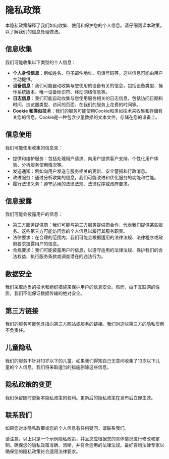 # 隐私政策

本隐私政策解释了我们如何收集、使用和保护您的个人信息。请仔细阅读本政策，以了解我们的信息处理做法。

## 信息收集

我们可能收集以下类型的个人信息：

- **个人身份信息**：例如姓名、电子邮件地址、电话号码等，这些信息可能由用户主动提供。
- **设备信息**：我们可能自动收集与您使用的设备有关的信息，包括设备类型、操作系统版本、唯一设备标识符、移动网络信息等。
- **日志信息**：我们可能自动收集与您使用服务相关的日志信息，包括访问日期和时间、浏览器类型、访问的页面、在我们的服务上花费的时间等。
- **Cookie 和类似技术**：我们的服务可能使用Cookie和类似技术来收集和存储有关您的信息。Cookie是一种包含少量数据的文本文件，存储在您的设备上。

## 信息使用

我们可能使用收集的信息来：

- 提供和维护服务：包括处理用户请求、向用户提供客户支持、个性化用户体验、分析服务使用情况等。
- 发送通知：例如向用户发送与服务相关的更新、安全警报和行政消息。
- 改进服务：通过分析收集的信息，我们可能改进和优化服务的功能和性能。
- 履行法律义务：遵守适用的法律法规、法律程序或政府要求。

## 信息披露

我们可能会披露用户的信息：

- 第三方服务提供商：我们可能与第三方服务提供商合作，代表我们提供某些服务。这些第三方可能访问您的个人信息以履行其服务职责。
- 法律要求：在合理的范围内，我们可能会根据适用的法律法规、法律程序或政府要求披露用户的信息。
- 合规要求：我们可能披露用户的信息，以遵守适用的法律法规、保护我们的合法权益、执行服务条款或调查潜在的违法行为。

## 数据安全

我们采取适当的技术和组织措施来保护用户的信息安全。然而，由于互联网的性质，我们不能保证数据传输的绝对安全。

## 第三方链接

我们的服务可能包含指向第三方网站或服务的链接。我们对这些第三方的隐私惯例不负责任。

## 儿童隐私

我们的服务不针对13岁以下的儿童。如果我们得知自己无意间收集了13岁以下儿童的个人信息，我们将采取适当的措施删除这些信息。

## 隐私政策的变更

我们保留随时更新本隐私政策的权利。更新后的隐私政策在发布后立即生效。

## 联系我们

如果您对本隐私政策或您的个人信息有任何疑问，请联系我们。

请注意，以上只是一个示例隐私政策，并且您应根据您的具体情况进行修改和定制。确保您的隐私政策准确、清晰，并符合适用的法律法规。最好咨询法律专家以确保您的隐私政策符合适用法律要求。
